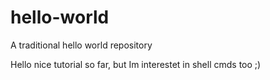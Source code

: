 # hello-world
A traditional hello world repository

Hello nice tutorial so far, but Im interestet in shell cmds too ;)
